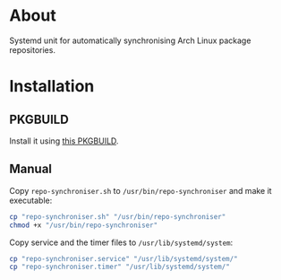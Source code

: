 # About

Systemd unit for automatically synchronising Arch Linux package repositories.

# Installation

## PKGBUILD

Install it using [this PKGBUILD](https://github.com/hmlendea/PKGBUILDs/tree/master/pkg/repo-synchroniser).

## Manual

Copy `repo-synchroniser.sh` to `/usr/bin/repo-synchroniser` and make it executable:
```bash
cp "repo-synchroniser.sh" "/usr/bin/repo-synchroniser"
chmod +x "/usr/bin/repo-synchroniser"
```

Copy service and the timer files to `/usr/lib/systemd/system`:
```bash
cp "repo-synchroniser.service" "/usr/lib/systemd/system/"
cp "repo-synchroniser.timer" "/usr/lib/systemd/system/"
```
